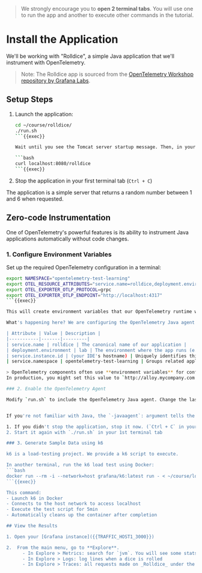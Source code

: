> We strongly encourage you to **open 2 terminal tabs**. You will use one to run the app and another to execute other commands in the tutorial.

# Install the Application

We'll be working with "Rolldice", a simple Java application that we'll instrument with OpenTelemetry.

> Note: The Rolldice app is sourced from the [OpenTelemetry Workshop repository by Grafana Labs](https://github.com/grafana/opentelemetry-workshop).

## Setup Steps

1. Launch the application:
   ```bash
   cd ~/course/rolldice/
   ./run.sh
   ```{{exec}}

   Wait until you see the Tomcat server startup message. Then, in your second terminal tab, test the application:

   ```bash
   curl localhost:8080/rolldice
   ```{{exec}}

2. Stop the application in your first terminal tab (`Ctrl + C`)

The application is a simple server that returns a random number between 1 and 6 when requested.

## Zero-code Instrumentation

One of OpenTelemetry's powerful features is its ability to instrument Java applications automatically without code changes.

### 1. Configure Environment Variables

Set up the required OpenTelemetry configuration in a terminal:

```bash
export NAMESPACE="opentelemetry-test-learning"
export OTEL_RESOURCE_ATTRIBUTES="service.name=rolldice,deployment.environment=lab,service.namespace=${NAMESPACE},service.version=0.0.1,service.instance.id=${HOSTNAME}:8080"
export OTEL_EXPORTER_OTLP_PROTOCOL=grpc
export OTEL_EXPORTER_OTLP_ENDPOINT="http://localhost:4317"
```{{exec}}

This will create environment variables that our OpenTelemetry runtime will read and reuse.

What's happening here? We are configuring the OpenTelemetry Java agent to attach these OpenTelemetry _resource attributes_ to our signals:

| Attribute | Value | Description |
|-----------|-------|---------|
| service.name | rolldice | The canonical name of our application |
| deployment.environment | lab | The environment where the app runs (e.g., "production", "test", "development") |
| service.instance.id | (your IDE's hostname) | Uniquely identifies this instance, useful for multi-instance deployments |
| service.namespace | opentelemetry-test-learning | Groups related applications in the same environment |

> OpenTelemetry components often use **environment variables** for configuration. The default value for  `OTEL_EXPORTER_OTLP_ENDPOINT` assumes that you want to send telemetry to an OpenTelemetry collector on `localhost`. We could omit this environment variable entirely, but we're including it explicitly here, to make it clear what's happening. 
In production, you might set this value to `http://alloy.mycompany.com:4317`, or wherever your Alloy instance is located.

### 2. Enable the OpenTelemetry Agent

Modify `run.sh` to include the OpenTelemetry Java agent. Change the last line to: `java -javaagent:opentelemetry-javaagent.jar -jar ./target/rolldice-0.0.1-SNAPSHOT.jar`


If you're not familiar with Java, the `-javaagent`: argument tells the Java process to attach an agent when the program starts. Agents are other Java programs which can interact and inspect the program that's running.

1. If you didn't stop the application, stop it now. (`Ctrl + C` in your terminal tab running the app)
2. Start it again with `./run.sh` in your 1st terminal tab

### 3. Generate Sample Data using k6

k6 is a load-testing project. We provide a k6 script to execute.

In another terminal, run the k6 load test using Docker:
```bash
docker run --rm -i --network=host grafana/k6:latest run - < ~/course/load-test.js
```{{exec}}

This command:
- Launch k6 in Docker
- Connects to the host network to access localhost
- Execute the test script for 5min
- Automatically cleans up the container after completion

## View the Results

1. Open your [Grafana instance]({{TRAFFIC_HOST1_3000}})

2.  From the main menu, go to **Explore**.
      - In Explore > Metrics: search for `jvm`. You will see some stats about the runtime.
      - In Explore > Logs: log lines when a dice is rolled
      - In Explore > Traces: all requests made on _Rolldice_ under the Traces tab
